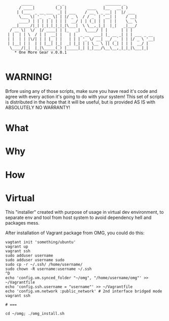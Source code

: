 ```
       _____           _ _                  _______ _
      / ____|         (_) |         ____   |__   __( )
     | (___  _ __ ___  _| | ___    / __ \ _ __| |  |/ ___
      \___ \| '_ ` _ \| | |/ _ \  / / _` | '__| |    / __|
      ____) | | | | | | | |  __/ | | (_| | |  | |    \__ \
   __|_____/|_| |_|_|_|_|_|\___|  \ \__,_|_|  |_|   _|___/
  / __ \|  \/  |/ ____| | |_   _|  \____/ | |      | | |
 | |  | | \  / | |  __| |   | |  _ __  ___| |_ __ _| | | ___ _ __
 | |  | | |\/| | | |_ | |   | | | '_ \/ __| __/ _` | | |/ _ \ '__|
 | |__| | |  | | |__| |_|  _| |_| | | \__ \ || (_| | | |  __/ |
  \____/|_|  |_|\_____(_) |_____|_| |_|___/\__\__,_|_|_|\___|_|
    * One More Gear v.0.0.1
    
```

WARNING!
===============
Brfore using any of those scripts, make sure you have read it's code and agree with every action it's going to do with your system! This set of scripts is distributed in the hope that it will be useful, but is provided AS IS with ABSOLUTELY NO WARRANTY!


What
===============

Why
===============

How
===============

Virtual
===============
This "installer" created with purpose of usage in virtual dev environment, to separate env and tool from host system to avoid dependency hell and packages mess.

After installation of Vagrant package from OMG, you could do this:

```
vagtant init 'something/ubuntu'
vagrant up
vagrant ssh
sudo adduser username
sudo adduser username sudo
sudo cp -r ~/.ssh/ /home/username/
sudo chown -R username:username ~/.ssh
^D
echo 'config.vm.synced_folder "~/omg", "/home/username/omg"' >> ~/Vagrantfile
echo 'config.ssh.username = "username"' >> ~/Vagrantfile
echo 'config.vm.network :public_network' # 2nd interface bridged mode
vagrant ssh

# ===

cd ~/omg; ./omg_install.sh
```